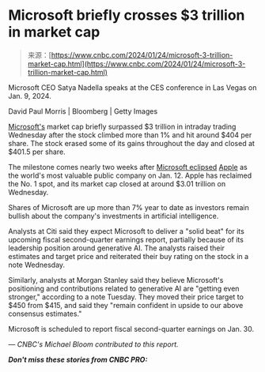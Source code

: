 <!--yml
category: 未分类
date: 2024-05-27 15:05:17
-->

# Microsoft briefly crosses $3 trillion in market cap

> 来源：[https://www.cnbc.com/2024/01/24/microsoft-3-trillion-market-cap.html](https://www.cnbc.com/2024/01/24/microsoft-3-trillion-market-cap.html)

 Microsoft CEO Satya Nadella speaks at the CES conference in Las Vegas on Jan. 9, 2024.

David Paul Morris | Bloomberg | Getty Images

[Microsoft's](/quotes/MSFT/) market cap briefly surpassed $3 trillion in intraday trading Wednesday after the stock climbed more than 1% and hit around $404 per share. The stock erased some of its gains throughout the day and closed at $401.5 per share.

The milestone comes nearly two weeks after [Microsoft eclipsed](https://www.cnbc.com/2024/01/12/microsoft-tops-apple-in-market-cap-at-fridays-close.html) [Apple](/quotes/AAPL/) as the world's most valuable public company on Jan. 12\. Apple has reclaimed the No. 1 spot, and its market cap closed at around $3.01 trillion on Wednesday.

Shares of Microsoft are up more than 7% year to date as investors remain bullish about the company's investments in artificial intelligence.

Analysts at Citi said they expect Microsoft to deliver a "solid beat" for its upcoming fiscal second-quarter earnings report, partially because of its leadership position around generative AI. The analysts raised their estimates and target price and reiterated their buy rating on the stock in a note Wednesday.

Similarly, analysts at Morgan Stanley said they believe Microsoft's positioning and contributions related to generative AI are "getting even stronger," according to a note Tuesday. They moved their price target to $450 from $415, and said they "remain confident in upside to our above consensus estimates."

Microsoft is scheduled to report fiscal second-quarter earnings on Jan. 30.

*— CNBC's Michael Bloom contributed to this report.*

***Don't miss these stories from CNBC PRO:***